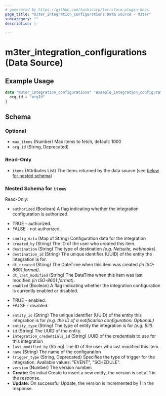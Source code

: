 ```yaml
---
# generated by https://github.com/hashicorp/terraform-plugin-docs
page_title: "m3ter_integration_configurations Data Source - m3ter"
subcategory: ""
description: |-
  
---
```


# m3ter_integration_configurations (Data Source)



## Example Usage

```terraform
data "m3ter_integration_configurations" "example_integration_configurations" {
  org_id = "orgId"
}
```

<!-- schema generated by tfplugindocs -->
## Schema

### Optional

- `max_items` (Number) Max items to fetch, default: 1000
- `org_id` (String, Deprecated)

### Read-Only

- `items` (Attributes List) The items returned by the data source (see [below for nested schema](#nestedatt--items))

<a id="nestedatt--items"></a>
### Nested Schema for `items`

Read-Only:

- `authorized` (Boolean) A flag indicating whether the integration configuration is authorized. 

* TRUE - authorized.
* FALSE - not authorized.
- `config_data` (Map of String) Configuration data for the integration
- `created_by` (String) The ID of the user who created this item.
- `destination` (String) The type of destination *(e.g. Netsuite, webhooks)*.
- `destination_id` (String) The unique identifier (UUID) of the entity the integration is for.
- `dt_created` (String) The DateTime when this item was created *(in ISO-8601 format)*.
- `dt_last_modified` (String) The DateTime when this item was last modified *(in ISO-8601 format)*.
- `enabled` (Boolean) A flag indicating whether the integration configuration is currently enabled or disabled.

* TRUE - enabled.
* FALSE - disabled.
- `entity_id` (String) The unique identifier (UUID) of the entity this integration is for *(e.g. the ID of a notification configuration. Optional.)*
- `entity_type` (String) The type of entity the integration is for *(e.g. Bill)*.
- `id` (String) The UUID of the entity.
- `integration_credentials_id` (String) UUID of the credentials to use for this integration
- `last_modified_by` (String) The ID of the user who last modified this item.
- `name` (String) The name of the configuration
- `trigger_type` (String, Deprecated) Specifies the type of trigger for the integration.
Available values: "EVENT", "SCHEDULE".
- `version` (Number) The version number:
- **Create:** On initial Create to insert a new entity, the version is set at 1 in the response.
- **Update:** On successful Update, the version is incremented by 1 in the response.
